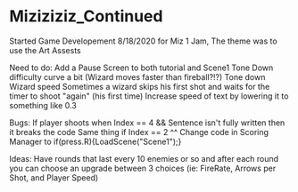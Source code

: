 # Miziziziz_Continued
Started Game Developement 8/18/2020 for Miz 1 Jam, The theme was to use the Art Assests

Need to do:
Add a Pause Screen to both tutorial and Scene1
Tone Down difficulty curve a bit
(Wizard moves faster than fireball?!?) Tone down Wizard speed
Sometimes a wizard skips his first shot and waits for the timer to shoot "again" (his first time)
Increase speed of text by lowering it to something like 0.3

Bugs:
If player shoots when Index == 4 && Sentence isn't fully written then it breaks the code
Same thing if Index == 2 ^^
Change code in Scoring Manager to if(press.R){LoadScene("Scene1");}

Ideas:
Have rounds that last every 10 enemies or so and after each round you can choose an upgrade between 3 choices (ie: FireRate, Arrows per Shot, and Player Speed)
